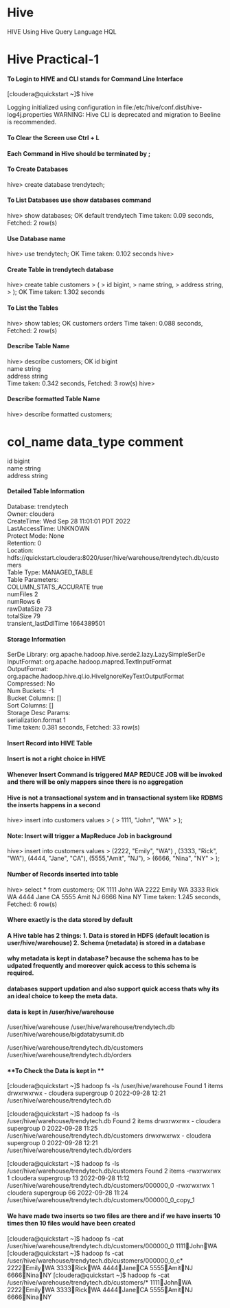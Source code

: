 # Hive
HIVE Using Hive Query Language HQL


# Hive Practical-1

#### **To Login to HIVE and CLI stands for Command Line Interface**
[cloudera@quickstart ~]$ hive

Logging initialized using configuration in file:/etc/hive/conf.dist/hive-log4j.properties
WARNING: Hive CLI is deprecated and migration to Beeline is recommended.

#### To Clear the Screen use Ctrl + L
#### Each Command in Hive should be terminated by ;


#### **To Create Databases**

hive> create database trendytech;

#### To List Databases use show databases command

hive> show databases;
OK
default
trendytech
Time taken: 0.09 seconds, Fetched: 2 row(s)

#### Use Database name

hive> use trendytech;
OK
Time taken: 0.102 seconds
hive> 
#### Create Table in trendytech database
hive> create table customers
    > (
    > id bigint,
    > name string,
    > address string,
    > );
 OK
 Time taken: 1.302 seconds

#### To List the Tables

hive> show tables;
OK
customers
orders
Time taken: 0.088 seconds, Fetched: 2 row(s)

#### Describe Table Name

hive> describe customers;
OK
id                  	bigint              	                    
name                	string              	                    
address             	string              	                    
Time taken: 0.342 seconds, Fetched: 3 row(s)
hive> 


#### Describe formatted Table Name

hive> describe formatted customers;

# col_name            	data_type           	comment             
	 	 
id                  	bigint              	                    
name                	string              	                    
address             	string              	                    

#### Detailed Table Information	 	 
Database:           	trendytech          	 
Owner:              	cloudera            	 
CreateTime:         	Wed Sep 28 11:01:01 PDT 2022	 
LastAccessTime:     	UNKNOWN             	 
Protect Mode:       	None                	 
Retention:          	0                   	 
Location:           	hdfs://quickstart.cloudera:8020/user/hive/warehouse/trendytech.db/customers	 
Table Type:         	MANAGED_TABLE       	 
Table Parameters:	 	 
	COLUMN_STATS_ACCURATE	true                
	numFiles            	2                   
	numRows             	6                   
	rawDataSize         	73                  
	totalSize           	79                  
	transient_lastDdlTime	1664389501          
	 	 
#### Storage Information	 	 
SerDe Library:      	org.apache.hadoop.hive.serde2.lazy.LazySimpleSerDe	 
InputFormat:        	org.apache.hadoop.mapred.TextInputFormat	 
OutputFormat:       	org.apache.hadoop.hive.ql.io.HiveIgnoreKeyTextOutputFormat	 
Compressed:         	No                  	 
Num Buckets:        	-1                  	 
Bucket Columns:     	[]                  	 
Sort Columns:       	[]                  	 
Storage Desc Params:	 	 
	serialization.format	1                   
Time taken: 0.381 seconds, Fetched: 33 row(s)

#### **Insert Record into HIVE Table**
#### **Insert is not a right choice in HIVE**
#### **Whenever Insert Command is triggered MAP REDUCE JOB will be invoked and there will be only mappers since there is no aggregation**
#### **Hive is not a transactional system and in transactional system like RDBMS the inserts happens in a second**

hive> insert into customers values
    > (
    > 1111, "John", "WA"
    > );
    
#### Note: **Insert will trigger a MapReduce Job in background**

hive> insert into customers values
    > (2222, "Emily", "WA") , (3333, "Rick", "WA"), (4444, "Jane", "CA"), (5555,"Amit", "NJ"),
    > (6666, "Nina", "NY"
    > );
    
 #### **Number of Records inserted into table**
 
 hive> select * from customers;
OK
1111	John	WA
2222	Emily	WA
3333	Rick	WA
4444	Jane	CA
5555	Amit	NJ
6666	Nina	NY
Time taken: 1.245 seconds, Fetched: 6 row(s)

#### **Where exactly is the data stored by default**
#### **A Hive table has 2 things: 1. Data is stored in HDFS (default location is user/hive/warehouse) 2. Schema (metadata) is stored in a database**
#### **why metadata is kept in database? because the schema has to be udpated frequently and moreover quick access to this schema is required.**
#### **databases support updation and also support quick access thats why its an ideal choice to keep the meta data.**
#### data is kept in /user/hive/warehouse

/user/hive/warehouse
/user/hive/warehouse/trendytech.db
/user/hive/warehouse/bigdatabysumit.db

/user/hive/warehouse/trendytech.db/customers
/user/hive/warehouse/trendytech.db/orders

#### **To Check the Data is kept in **

[cloudera@quickstart ~]$ hadoop fs -ls /user/hive/warehouse
Found 1 items
drwxrwxrwx   - cloudera supergroup          0 2022-09-28 12:21 /user/hive/warehouse/trendytech.db

[cloudera@quickstart ~]$ hadoop fs -ls /user/hive/warehouse/trendytech.db
Found 2 items
drwxrwxrwx   - cloudera supergroup          0 2022-09-28 11:25 /user/hive/warehouse/trendytech.db/customers
drwxrwxrwx   - cloudera supergroup          0 2022-09-28 12:21 /user/hive/warehouse/trendytech.db/orders

[cloudera@quickstart ~]$ hadoop fs -ls /user/hive/warehouse/trendytech.db/customers
Found 2 items
-rwxrwxrwx   1 cloudera supergroup         13 2022-09-28 11:12 /user/hive/warehouse/trendytech.db/customers/000000_0
-rwxrwxrwx   1 cloudera supergroup         66 2022-09-28 11:24 /user/hive/warehouse/trendytech.db/customers/000000_0_copy_1

#### **We have made two inserts so two files are there and if we have inserts 10 times then 10 files would have been created**

[cloudera@quickstart ~]$ hadoop fs -cat /user/hive/warehouse/trendytech.db/customers/000000_0
1111JohnWA
[cloudera@quickstart ~]$ hadoop fs -cat /user/hive/warehouse/trendytech.db/customers/000000_0_c*
2222EmilyWA
3333RickWA
4444JaneCA
5555AmitNJ
6666NinaNY
[cloudera@quickstart ~]$ hadoop fs -cat /user/hive/warehouse/trendytech.db/customers/*
1111JohnWA
2222EmilyWA
3333RickWA
4444JaneCA
5555AmitNJ
6666NinaNY





